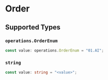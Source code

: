 # Order


## Supported Types

### `operations.OrderEnum`

```typescript
const value: operations.OrderEnum = "01.AI";
```

### `string`

```typescript
const value: string = "<value>";
```

